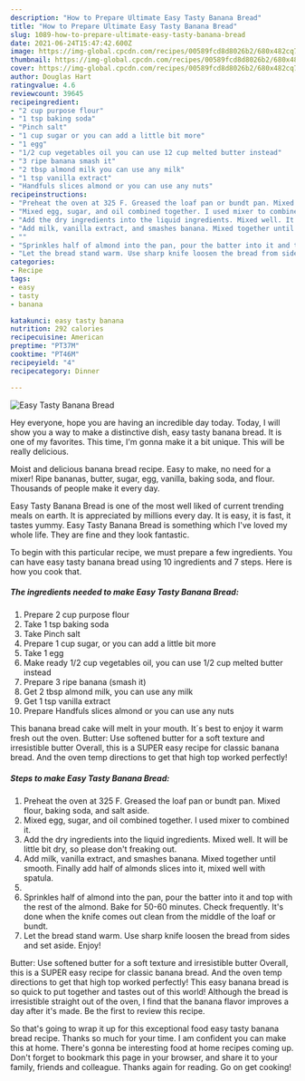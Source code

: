 ```yaml
---
description: "How to Prepare Ultimate Easy Tasty Banana Bread"
title: "How to Prepare Ultimate Easy Tasty Banana Bread"
slug: 1089-how-to-prepare-ultimate-easy-tasty-banana-bread
date: 2021-06-24T15:47:42.600Z
image: https://img-global.cpcdn.com/recipes/00589fcd8d8026b2/680x482cq70/easy-tasty-banana-bread-recipe-main-photo.jpg
thumbnail: https://img-global.cpcdn.com/recipes/00589fcd8d8026b2/680x482cq70/easy-tasty-banana-bread-recipe-main-photo.jpg
cover: https://img-global.cpcdn.com/recipes/00589fcd8d8026b2/680x482cq70/easy-tasty-banana-bread-recipe-main-photo.jpg
author: Douglas Hart
ratingvalue: 4.6
reviewcount: 39645
recipeingredient:
- "2 cup purpose flour"
- "1 tsp baking soda"
- "Pinch salt"
- "1 cup sugar or you can add a little bit more"
- "1 egg"
- "1/2 cup vegetables oil you can use 12 cup melted butter instead"
- "3 ripe banana smash it"
- "2 tbsp almond milk you can use any milk"
- "1 tsp vanilla extract"
- "Handfuls slices almond or you can use any nuts"
recipeinstructions:
- "Preheat the oven at 325 F. Greased the loaf pan or bundt pan. Mixed flour, baking soda, and salt aside."
- "Mixed egg, sugar, and oil combined together. I used mixer to combined it."
- "Add the dry ingredients into the liquid ingredients. Mixed well. It will be little bit dry, so please don&#39;t freaking out."
- "Add milk, vanilla extract, and smashes banana. Mixed together until smooth. Finally add half of almonds slices into it, mixed well with spatula."
- ""
- "Sprinkles half of almond into the pan, pour the batter into it and top with the rest of the almond. Bake for 50-60 minutes. Check frequently. It&#39;s done when the knife comes out clean from the middle of the loaf or bundt."
- "Let the bread stand warm. Use sharp knife loosen the bread from sides and set aside. Enjoy!"
categories:
- Recipe
tags:
- easy
- tasty
- banana

katakunci: easy tasty banana 
nutrition: 292 calories
recipecuisine: American
preptime: "PT37M"
cooktime: "PT46M"
recipeyield: "4"
recipecategory: Dinner

---
```



![Easy Tasty Banana Bread](https://img-global.cpcdn.com/recipes/00589fcd8d8026b2/680x482cq70/easy-tasty-banana-bread-recipe-main-photo.jpg)

Hey everyone, hope you are having an incredible day today. Today, I will show you a way to make a distinctive dish, easy tasty banana bread. It is one of my favorites. This time, I'm gonna make it a bit unique. This will be really delicious.

Moist and delicious banana bread recipe. Easy to make, no need for a mixer! Ripe bananas, butter, sugar, egg, vanilla, baking soda, and flour. Thousands of people make it every day.

Easy Tasty Banana Bread is one of the most well liked of current trending meals on earth. It is appreciated by millions every day. It is easy, it is fast, it tastes yummy. Easy Tasty Banana Bread is something which I've loved my whole life. They are fine and they look fantastic.


To begin with this particular recipe, we must prepare a few ingredients. You can have easy tasty banana bread using 10 ingredients and 7 steps. Here is how you cook that.

<!--inarticleads1-->

##### The ingredients needed to make Easy Tasty Banana Bread:

1. Prepare 2 cup purpose flour
1. Take 1 tsp baking soda
1. Take Pinch salt
1. Prepare 1 cup sugar, or you can add a little bit more
1. Take 1 egg
1. Make ready 1/2 cup vegetables oil, you can use 1/2 cup melted butter instead
1. Prepare 3 ripe banana (smash it)
1. Get 2 tbsp almond milk, you can use any milk
1. Get 1 tsp vanilla extract
1. Prepare Handfuls slices almond or you can use any nuts


This banana bread cake will melt in your mouth. It´s best to enjoy it warm fresh out the oven. Butter: Use softened butter for a soft texture and irresistible butter Overall, this is a SUPER easy recipe for classic banana bread. And the oven temp directions to get that high top worked perfectly! 

<!--inarticleads2-->

##### Steps to make Easy Tasty Banana Bread:

1. Preheat the oven at 325 F. Greased the loaf pan or bundt pan. Mixed flour, baking soda, and salt aside.
1. Mixed egg, sugar, and oil combined together. I used mixer to combined it.
1. Add the dry ingredients into the liquid ingredients. Mixed well. It will be little bit dry, so please don&#39;t freaking out.
1. Add milk, vanilla extract, and smashes banana. Mixed together until smooth. Finally add half of almonds slices into it, mixed well with spatula.
1. 
1. Sprinkles half of almond into the pan, pour the batter into it and top with the rest of the almond. Bake for 50-60 minutes. Check frequently. It&#39;s done when the knife comes out clean from the middle of the loaf or bundt.
1. Let the bread stand warm. Use sharp knife loosen the bread from sides and set aside. Enjoy!


Butter: Use softened butter for a soft texture and irresistible butter Overall, this is a SUPER easy recipe for classic banana bread. And the oven temp directions to get that high top worked perfectly! This easy banana bread is so quick to put together and tastes out of this world! Although the bread is irresistible straight out of the oven, I find that the banana flavor improves a day after it&#39;s made. Be the first to review this recipe. 

So that's going to wrap it up for this exceptional food easy tasty banana bread recipe. Thanks so much for your time. I am confident you can make this at home. There's gonna be interesting food at home recipes coming up. Don't forget to bookmark this page in your browser, and share it to your family, friends and colleague. Thanks again for reading. Go on get cooking!
